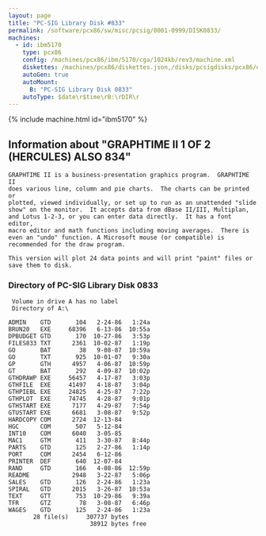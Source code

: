 ```yaml
---
layout: page
title: "PC-SIG Library Disk #833"
permalink: /software/pcx86/sw/misc/pcsig/0001-0999/DISK0833/
machines:
  - id: ibm5170
    type: pcx86
    config: /machines/pcx86/ibm/5170/cga/1024kb/rev3/machine.xml
    diskettes: /machines/pcx86/diskettes.json,/disks/pcsigdisks/pcx86/diskettes.json
    autoGen: true
    autoMount:
      B: "PC-SIG Library Disk 0833"
    autoType: $date\r$time\rB:\rDIR\r
---
```


{% include machine.html id="ibm5170" %}

## Information about "GRAPHTIME II 1 OF 2 (HERCULES) ALSO 834"

    GRAPHTIME II is a business-presentation graphics program.  GRAPHTIME II
    does various line, column and pie charts.  The charts can be printed or
    plotted, viewed individually, or set up to run as an unattended "slide
    show" on the monitor.  It accepts data from dBase II/III, Multiplan,
    and Lotus 1-2-3, or you can enter data directly.  It has a font editor,
    macro editor and math functions including moving averages.  There is
    even an "undo" function. A Microsoft mouse (or compatible) is
    recommended for the draw program.
    
    This version will plot 24 data points and will print "paint" files or
    save them to disk.

### Directory of PC-SIG Library Disk 0833

     Volume in drive A has no label
     Directory of A:\

    ADMIN    GTD       104   2-24-86   1:24a
    BRUN20   EXE     68396   6-13-86  10:55a
    DPBUDGET GTD       170  10-27-86   3:53p
    FILES833 TXT      2361  10-02-87   1:19p
    GO       BAT        38   9-08-87  10:59a
    GO       TXT       925  10-01-07   9:30a
    GP       GTH      4957   4-06-87  10:59p
    GT       BAT       292   4-09-87  10:02p
    GTHDRAWP EXE     56457   4-17-87   3:03p
    GTHFILE  EXE     41497   4-18-87   3:04p
    GTHPIEBL EXE     24825   4-25-87   7:22p
    GTHPLOT  EXE     74745   4-28-87   9:01p
    GTHSTART EXE      7177   4-29-87   7:54p
    GTUSTART EXE      6681   3-08-87   9:52p
    HARDCOPY COM      2724  12-13-84
    HGC      COM       507   5-12-84
    INT10    COM      6040   3-05-85
    MAC1     GTM       411   3-30-87   8:44p
    PARTS    GTD       125   2-27-86   1:14p
    PORT     COM      2454   6-12-86
    PRINTER  DEF       640  12-07-84
    RAND     GTD       166   4-08-86  12:59p
    README            2948   3-22-87   5:06p
    SALES    GTD       126   2-24-86   1:23a
    SPIRAL   GTD      2015   3-26-87  10:53a
    TEXT     GTT       753  10-29-86   9:39a
    TFR      GTZ        78   3-08-87   6:46p
    WAGES    GTD       125   2-24-86   1:23a
           28 file(s)     307737 bytes
                           38912 bytes free
